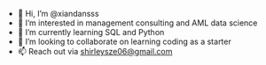 - 👋 Hi, I’m @xiandansss
- 👀 I’m interested in management consulting and AML data science
- 🌱 I’m currently learning SQL and Python
- 💞️ I’m looking to collaborate on learning coding as a starter
- 📫 Reach out via shirleysze06@gmail.com

<!---
xiandansss/xiandansss is a ✨ special ✨ repository because its `README.md` (this file) appears on your GitHub profile.
You can click the Preview link to take a look at your changes.
--->

